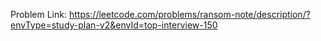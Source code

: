 Problem Link: https://leetcode.com/problems/ransom-note/description/?envType=study-plan-v2&envId=top-interview-150

```

```
